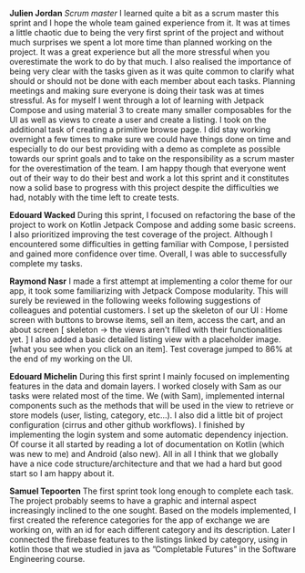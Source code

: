 **Julien Jordan** _Scrum master_
I learned quite a bit as a scrum master this sprint and I hope the whole team gained experience from it. It was at times a little chaotic due to being the very first sprint of the project
and without much surprises we spent a lot more time than planned working on the project. It was a great experience but all the more stressful when you overestimate the work to do by that much.
I also realised the importance of being very clear with the tasks given as it was quite common to clarify what should or should not be done with each member about each tasks. Planning meetings and making sure everyone is doing their task was at times stressful.
As for myself I went through a lot of learning with Jetpack Compose and using material 3 to create many smaller composables for the UI as well as views to create a user and create a listing. I took on the additional task of creating a primitive browse page.
I did stay working overnight a few times to make sure we could have things done on time and especially to do our best providing with a demo as complete as possible towards our sprint goals and to take on the responsibility as a scrum master for the overestimation of the team.
I am happy though that everyone went out of their way to do their best and work a lot this sprint and it constitutes now a solid base to progress with this project despite the difficulties we had, notably with the time left to create tests.

**Edouard Wacked**
During this sprint, I focused on refactoring the base of the project to work on Kotlin Jetpack Compose and adding some basic screens. I also prioritized improving the test coverage of the project.
Although I encountered some difficulties in getting familiar with Compose, I persisted and gained more confidence over time. Overall, I was able to successfully complete my tasks.

**Raymond Nasr**
I made a first attempt at implementing a color theme for our app, it took some familiarizing with Jetpack Compose modularity. This will surely be reviewed in the following weeks following suggestions of colleagues and potential customers.
I set up the skeleton of our UI : Home screen with buttons to browse items, sell an item, access the cart, and an about screen [ skeleton -> the views aren't filled with their functionalities yet. ]
I also added a basic detailed listing view with a placeholder image. [what you see when you click on an item]. Test coverage jumped to 86% at the end of my working on the UI.

**Edouard Michelin**
During this first sprint I mainly focused on implementing features in the data and domain layers. I worked closely with Sam as our tasks were related most of the time. We (with Sam), implemented internal components such as the methods that will be used in the view to retrieve or store models (user, listing, category, etc...). I also did a little bit of project configuration (cirrus and other github workflows). I finished by implementing the login system and some automatic dependency injection.
Of course it all started by reading a lot of documentation on Kotlin (which was new to me) and Android (also new).
All in all I think that we globally have a nice code structure/architecture and that we had a hard but good start so I am happy about it.

**Samuel Tepoorten**
The first sprint took long enough to complete each task. The project probably seems to have a graphic and internal aspect increasingly inclined to the
one sought. Based on the models implemented, I first created the reference
categories for the app of exchange we are working on, with an id for each different category and its description. Later I connected the firebase features to
the listings linked by category, using in kotlin those that we studied in java as
”Completable Futures” in the Software Engineering course.

